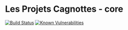 # Les Projets Cagnottes - core

[![Build Status](https://travis-ci.org/les-projets-cagnottes/core.svg?branch=master)](https://travis-ci.org/les-projets-cagnottes/core) [![Known Vulnerabilities](https://snyk.io/test/github/les-projets-cagnottes/core/badge.svg)](https://snyk.io/test/github/les-projets-cagnottes/core)